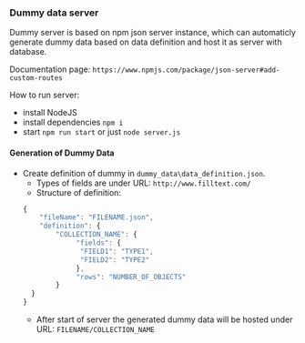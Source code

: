 ### Dummy data server
Dummy server is based on npm json server instance, which can automaticly generate dummy data based on data definition and host it as server with database.

Documentation page: `https://www.npmjs.com/package/json-server#add-custom-routes`

How to run server:
 - install NodeJS
 - install dependencies `npm i`
 - start `npm run start` or just `node server.js`

#### Generation of Dummy Data
 - Create definition of dummy in `dummy_data\data_definition.json`. 
   - Types of fields are under URL: `http://www.filltext.com/`
   - Structure of definition: 
   ```javascript
   {
       "fileName": "FILENAME.json",
       "definition": {
           "COLLECTION_NAME": {
                "fields": {
                 "FIELD1": "TYPE1",
                 "FIELD2": "TYPE2"
                },
                "rows": "NUMBER_OF_OBJECTS"
           }
     }
   }
   ```
   - After start of server the generated dummy data will be hosted under URL: `FILENAME/COLLECTION_NAME`